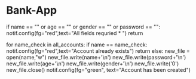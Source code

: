 # Bank-App
if name == "" or age == "" or gender == "" or password == "":
    notif.config(fg="red",text="All fields requried * ")
    return

for name_check in all_accounts:
    if name == name_check:
        notif.config(fg="red",text="Account already exists")
        return
    else:
        new_file = open(name,"w")
        new_file.write(name+'\n')
        new_file.write(password+'\n')
        new_file.write(age+'\n')
        new_file.write(gender+'\n')
        new_file.write('0')
        new_file.close()
        notif.config(fg="green", text="Account has been created")
